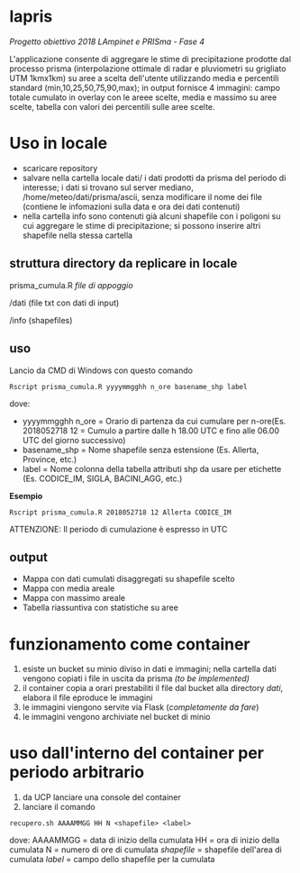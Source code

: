 # lapris
_Progetto obiettivo 2018 LAmpinet e PRISma - Fase 4_

L'applicazione consente di aggregare le stime di precipitazione prodotte dal processo prisma (interpolazione ottimale di radar e pluviometri su grigliato UTM 1kmx1km) su aree a scelta dell'utente utilizzando media e percentili standard (min,10,25,50,75,90,max); in output fornisce 4 immagini: campo totale cumulato in overlay con le areee scelte, media e massimo su aree scelte, tabella con valori dei  percentili sulle aree scelte. 

# Uso in locale
- scaricare repository
- salvare nella cartella locale dati/ i dati prodotti da prisma del periodo di interesse; i dati si trovano sul server mediano, /home/meteo/dati/prisma/ascii, senza modificare il nome dei file (contiene le infomazioni sulla data e ora dei dati contenuti)
- nella cartella info sono contenuti già alcuni shapefile con i poligoni su cui aggregare le stime di precipitazione; si possono inserire altri shapefile nella stessa cartella

## struttura directory da replicare in locale
prisma_cumula.R
_file di appoggio_

/dati (file txt con dati di input)

/info (shapefiles)

## uso

Lancio da CMD di Windows con questo comando 
```
Rscript prisma_cumula.R yyyymmgghh n_ore basename_shp label
```
dove:
- yyyymmgghh n_ore = Orario di partenza da cui cumulare per n-ore(Es. 2018052718 12 = Cumulo a partire dalle h 18.00 UTC e fino alle 06.00 UTC del giorno successivo)  
- basename_shp = Nome shapefile senza estensione (Es. Allerta, Province, etc.)  
- label = Nome colonna della tabella attributi shp da usare per etichette (Es. CODICE_IM, SIGLA, BACINI_AGG, etc.)

__Esempio__
```
Rscript prisma_cumula.R 2018052718 12 Allerta CODICE_IM
```

ATTENZIONE: Il periodo di cumulazione è espresso in UTC

## output
 - Mappa con dati cumulati disaggregati su shapefile scelto
 - Mappa con media areale
 - Mappa con massimo areale
 - Tabella riassuntiva con statistiche su aree

# funzionamento come container
1. esiste un bucket su minio diviso in dati e immagini; nella cartella dati vengono copiati i file in uscita da prisma _(to be implemented)_
2. il container copia a orari prestabiliti il file dal bucket alla directory _dati_, elabora il file eproduce le immagini
3. le immagini viengono servite via Flask (_completamente da fare_)
4. le immagini vengono archiviate nel bucket di minio

# uso dall'interno del container per periodo arbitrario
1. da UCP lanciare una console del container
2. lanciare il comando
```
recupero.sh AAAAMMGG HH N <shapefile> <label>
```
dove:</B>
AAAAMMGG    = data di inizio della cumulata</B>
HH          = ora di inizio della cumulata</B>
N           = numero di ore di cumulata</B>
_shapefile_ = shapefile dell'area di cumulata</B>
_label_     = campo dello shapefile per la cumulata </B>
